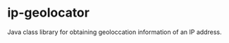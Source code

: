 ip-geolocator
=============

Java class library for obtaining geoloccation information of an IP address.